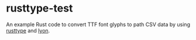 # rusttype-test

An example Rust code to convert TTF font glyphs to path CSV data by using [rusttype](https://gitlab.redox-os.org/redox-os/rusttype) and [lyon](https://github.com/nical/lyon/).

